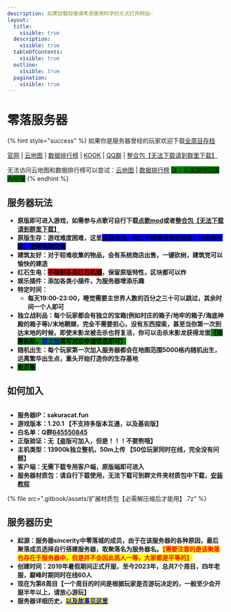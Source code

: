 ```yaml
---
description: 如果加载较慢请考虑使用科学的方式打开网站~
layout:
  title:
    visible: true
  description:
    visible: true
  tableOfContents:
    visible: true
  outline:
    visible: true
  pagination:
    visible: true
---
```


# 零落服务器

{% hint style="success" %}
如果你是服务器曾经的玩家欢迎下载[全周目存档](https://pan.baidu.com/s/1Y5ynCU6yQujJsVbC3CaPIQ?pwd=48gy)

[官网](https://www.sakuracat.fun/zerocity/) | [云地图](http://sakuracat.fun:8100/) | [数据排行榜](http://sakuracat.fun:8000/) | [KOOK](https://kook.top/G93qPs) | [QQ群](https://qm.qq.com/q/P9WZyd9jc6) | [整合包【无法下载请到群里下载】](https://drive.google.com/file/d/1pVplyqahm7MDZfYoUtrMhvmsvMW41FeJ/view?usp=drive\_link)

无法访问云地图和数据排行榜可以尝试：[云地图](https://map.sakuracat.site/) | [数据排行榜](https://rank.sakuracat.site/) <mark style="background-color:green;">注：从美国绕回国内较慢</mark>
{% endhint %}

## 服务器玩法

* **原版即可进入游戏，如需参与点歌可自行下载**[**点歌mod**](cha-jian-jiao-cheng/za-xiang/dian-ge-cha-jian.md)**或者**[**整合包【无法下载请到群里下载】**](https://drive.google.com/file/d/1pVplyqahm7MDZfYoUtrMhvmsvMW41FeJ/view?usp=drive\_link)
* **原版生存：游戏难度困难，这里**<mark style="background-color:blue;">**没有传送，死亡不掉落但会有惩罚，没有箱子锁，使用地狱交通**</mark>
* **建筑友好：对于较难收集的物品，会有系统商店出售，一键砍树，建筑党可以愉快的建造**
* **红石生电：**<mark style="background-color:red;">**不限制各类红石机器**</mark>**，保留原版特性，区块都可以炸**
* **娱乐插件：添加各类小插件，为服务器增添乐趣**
* **特定时间：**
  * **每天19:00-23:00，睡觉需要主世界人数的百分之三十可以跳过，其余时间一个人即可**
* **独立战利品：每个玩家都会有独立的宝箱(例如村庄的箱子/地牢的箱子/海底神殿的箱子等)/末地鞘翅，完全不需要担心，没有东西探索，甚至当你第一次到达末地的时候，即使末影龙被击杀也将复活，你可以击杀末影龙获得龙蛋**<mark style="background-color:green;">**【如需拆除，**</mark>[<mark style="color:blue;background-color:green;">**群文档**</mark>](https://docs.qq.com/sheet/DWUxnSmhCVVdXZ25n)<mark style="background-color:green;">**填写对应申请信息即可】**</mark>
* **随机出生：每个玩家第一次加入服务器都会在地图范围5000格内随机出生，远离繁华出生点，重头开始打造你的生存基地**
* <mark style="background-color:green;">**免正版**</mark>

## 如何加入

<figure><img src="https://image.mc-list.xyz/banner/1-1842.png" alt=""><figcaption></figcaption></figure>

* **服务器IP：sakuracat.fun**
* **游戏版本：1.20.1 【不支持多版本互通，以及基岩版】**
* **白名单：Q群**[**645550845**](https://qm.qq.com/q/P9WZyd9jc6)
* **正版验证：无【盗版可加入，但是！！！不要熊哦】**
* **主机类型：13900k独立整机，50m上传 【50位玩家同时在线，完全没有问题】**
* **客户端：无需下载专用客户端，原版端即可进入**
* **服务器材质包：请自行下载使用，无法下载可到群文件夹材质包中下载，**[**安装教程**](kuo-zhan-nei-rong/fu-wu-qi-cai-zhi-bao-an-zhuang-jiao-cheng.md)

{% file src=".gitbook/assets/扩展材质包【必需解压缩后才能用】.7z" %}

## 服务器历史

* **起源：服务器sincerity中零落城的成员，由于在该服务器的各种原因，最后聚落成员选择自行搭建服务器，取聚落名为服务器名。**<mark style="color:red;">**【需要注意的是该聚落也存在于服务器中，但是并不会因此高人一等，大家都是平等的】**</mark>
* **创建时间：2019年暑假期间正式开服，至今2023年，总共7个周目，四年老服，巅峰时期同时在线60人**
* **现在为第8周目【一个周目的时间是根据玩家是否游玩决定的，一般至少会开服半年以上，请放心游玩】**
* **服务器详细历史，**[<mark style="color:blue;">**以及故事见这里**</mark>](https://docs.qq.com/doc/DWVdCbkdOSU1QeWF2)



